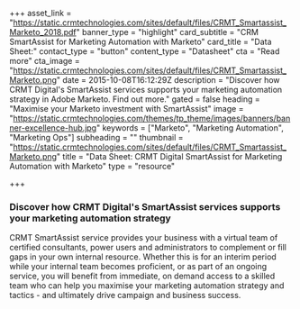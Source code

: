 +++
asset_link = "https://static.crmtechnologies.com/sites/default/files/CRMT_Smartassist_Marketo_2018.pdf"
banner_type = "highlight"
card_subtitle = "CRM SmartAssist for Marketing Automation with Marketo"
card_title = "Data Sheet:"
contact_type = "button"
content_type = "Datasheet"
cta = "Read more"
cta_image = "https://static.crmtechnologies.com/sites/default/files/CRMT_Smartassist_Marketo.png"
date = 2015-10-08T16:12:29Z
description = "Discover how CRMT Digital's SmartAssist services supports your marketing automation strategy in Adobe Marketo. Find out more."
gated = false
heading = "Maximise your Marketo investment with SmartAssist"
image = "https://static.crmtechnologies.com/themes/tp_theme/images/banners/banner-excellence-hub.jpg"
keywords = ["Marketo", "Marketing Automation", "Marketing Ops"]
subheading = ""
thumbnail = "https://static.crmtechnologies.com/sites/default/files/CRMT_Smartassist_Marketo.png"
title = "Data Sheet: CRMT Digital SmartAssist for Marketing Automation with Marketo"
type = "resource"

+++
### Discover how CRMT Digital's SmartAssist services supports your marketing automation strategy

CRMT SmartAssist service provides your business with a virtual team of certified consultants, power users and administrators to complement or fill gaps in your own internal resource. Whether this is for an interim period while your internal team becomes proficient, or as part of an ongoing service, you will benefit from immediate, on demand access to a skilled team who can help you maximise your marketing automation strategy and tactics - and ultimately drive campaign and business success.
